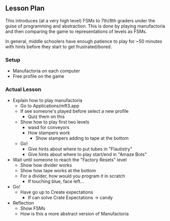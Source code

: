 ## Lesson Plan

This introduces (at a very high level) FSMs to 7th/8th graders under the
guise of programming and abstraction. This is done by playing manufactoria
and then comparing the game to representations of levels as FSMs.

In general, middle schoolers have enough patience to play for ~50 minutes
with hints before they start to get frustrated/bored.

### Setup

- Manufactoria on each computer
- Free profile on the game

### Actual Lesson

- Explain how to play manufactoria
    - Go to Applications/mft3.app
    - If see someone's played before select a new profile
        - Quiz them on this
    - Show how to play first two levels
        - wasd for conveyors
        - How stampers work
            - Show stampers adding to tape at the bottom
    - Go!
        - Give hints about where to put tubes in "Flautistry"
        - Give hints about where to play start/end in "Amaze Bots"
- Wait until someone to reach the "Factory Resets" level
    - Show how divider works
    - Show how tape works at the bottom
    - For a divider, how would you program it in scratch
        - If touching blue, face left...
- Go!
    - Have go up to Create expectations
        - If can solve Crate Expectations -> candy
- Reflection
    - Show FSMs
    - How is this a more abstract version of Manufactoria
 
